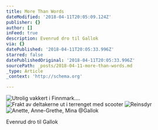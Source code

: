 ```yaml
---
title: More Than Words
dateModified: '2018-04-11T20:05:09.124Z'
publisher: {}
author: []
inFeed: true
description: Evenrud dro til Gallok
via: {}
datePublished: '2018-04-11T20:05:33.996Z'
starred: false
datePublishedOriginal: '2018-04-11T20:05:33.996Z'
sourcePath: _posts/2018-04-11-more-than-words.md
_type: Article
_context: 'http://schema.org'

---
```

![Utrolig vakkert i Finnmark....](https://the-grid-user-content.s3-us-west-2.amazonaws.com/10da9e27-4186-49f4-b33c-79336b4b5a19.jpg)
![Frakt av deltakerne ut i terrenget med scooter](https://the-grid-user-content.s3-us-west-2.amazonaws.com/d84f9bd6-6f77-4756-a1a3-cffd28abf1c8.jpg)
![Reinsdyr ](https://s3-us-west-2.amazonaws.com/the-grid-img/p/791e3667f7752d845f8bdb8706fbfb28ac366bf1.jpg)
![Anette, Anne-Grethe, Mina  @Gallok](https://the-grid-user-content.s3-us-west-2.amazonaws.com/f667122d-48c7-4a1c-a657-31e398ff677d.jpg)

Evenrud dro til Gallok